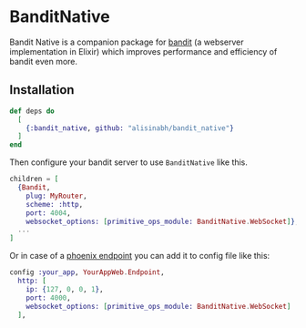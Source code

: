 # BanditNative

Bandit Native is a companion package for [bandit](https://github.com/mtrudel/bandit) (a webserver implementation in Elixir)
which improves performance and efficiency of bandit even more.

## Installation

```elixir
def deps do
  [
    {:bandit_native, github: "alisinabh/bandit_native"}
  ]
end
```

Then configure your bandit server to use `BanditNative` like this.

```elixir
children = [
  {Bandit,
    plug: MyRouter,
    scheme: :http,
    port: 4004,
    websocket_options: [primitive_ops_module: BanditNative.WebSocket]},
  ...
]
```

Or in case of a [phoenix endpoint](https://hexdocs.pm/bandit/Bandit.PhoenixAdapter.html#module-endpoint-configuration) you can add it to config file like this:

```elixir
config :your_app, YourAppWeb.Endpoint,
  http: [
    ip: {127, 0, 0, 1},
    port: 4000,
    websocket_options: [primitive_ops_module: BanditNative.WebSocket]
  ],
```
